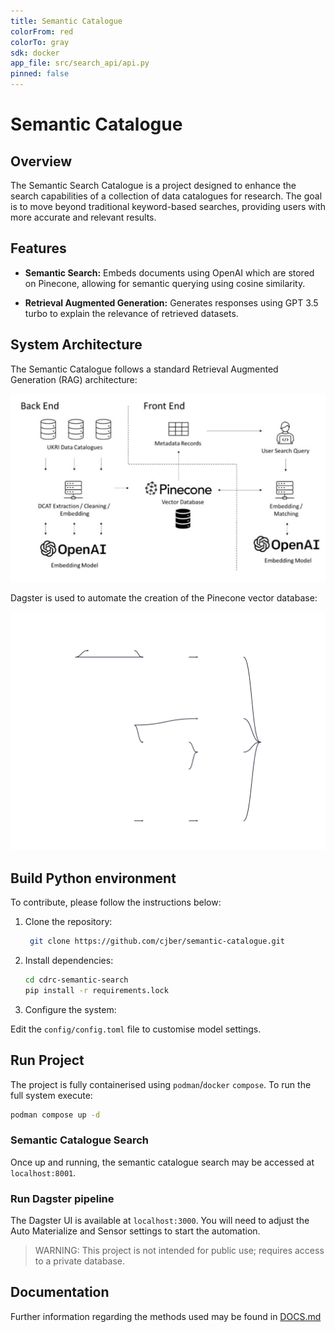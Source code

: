 ```yaml
---
title: Semantic Catalogue
colorFrom: red
colorTo: gray
sdk: docker
app_file: src/search_api/api.py
pinned: false
---
```


# Semantic Catalogue

## Overview

The Semantic Search Catalogue is a project designed to enhance the search capabilities of a collection of data catalogues for research. The goal is to move beyond traditional keyword-based searches, providing users with more accurate and relevant results.

## Features

- **Semantic Search:** Embeds documents using OpenAI which are stored on Pinecone, allowing for semantic querying using cosine similarity.

- **Retrieval Augmented Generation:** Generates responses using GPT 3.5 turbo to explain the relevance of retrieved datasets.

## System Architecture

The Semantic Catalogue follows a standard Retrieval Augmented Generation (RAG) architecture:

![](./reports/figs/system.png)

Dagster is used to automate the creation of the Pinecone vector database:

![](./reports/figs/Global_Asset_Lineage.svg)

## Build Python environment

To contribute, please follow the instructions below:

1. Clone the repository:

   ```bash
    git clone https://github.com/cjber/semantic-catalogue.git
   ```

2. Install dependencies:

    ```bash
    cd cdrc-semantic-search
    pip install -r requirements.lock
    ```

3. Configure the system:

Edit the `config/config.toml` file to customise model settings.

## Run Project

The project is fully containerised using `podman`/`docker` `compose`. To run the full system execute:

```bash
podman compose up -d
```

### Semantic Catalogue Search

Once up and running, the semantic catalogue search may be accessed at `localhost:8001`.

### Run Dagster pipeline

The Dagster UI is available at `localhost:3000`. You will need to adjust the Auto Materialize and Sensor settings to start the automation.


> WARNING: This project is not intended for public use; requires access to a private database.

## Documentation

Further information regarding the methods used may be found in [DOCS.md](./reports/DOCS.md)
